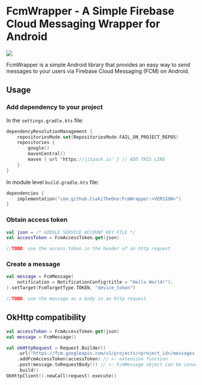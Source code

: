 # FcmWrapper - A Simple Firebase Cloud Messaging Wrapper for Android

[![](https://jitpack.io/v/CsakiTheOne/FcmWrapper.svg)](https://jitpack.io/#CsakiTheOne/FcmWrapper)

FcmWrapper is a simple Android library that provides an easy way to send messages to your users via Firebase Cloud Messaging (FCM) on Android.

## Usage

### Add dependency to your project

In the `settings.gradle.kts` file:

```kt
dependencyResolutionManagement {
    repositoriesMode.set(RepositoriesMode.FAIL_ON_PROJECT_REPOS)
    repositories {
        google()
        mavenCentral()
        maven { url 'https://jitpack.io' } // ADD THIS LINE
    }
}
```

In module level `build.gradle.kts` file:

```kt
dependencies {
    implementation("com.github.CsakiTheOne:FcmWrapper:<VERSION>")
}
```

### Obtain access token

```kt
val json = /* GOOGLE SERVICE ACCOUNT KEY FILE */
val accessToken = FcmAccessToken.get(json)

//TODO: use the access token in the header of an http request
```

### Create a message

```kt
val message = FcmMessage(
    notification = NotificationConfig(title = "Hello World!"),
).setTarget(FcmTargetType.TOKEN, "device_token")

//TODO: use the message as a body in an http request
```

## OkHttp compatibility

```kt
val accessToken = FcmAccessToken.get(json)
val message = FcmMessage()

val okHttpRequest = Request.Builder()
    .url("https://fcm.googleapis.com/v1/projects/<project_id>/messages:send")
    .addFcmAccessToken(accessToken) // <- extension function
    .post(message.toRequestBody()) // <- FcmMessage object can be converted to RequestBody
    .build()
OkHttpClient().newCall(request).execute()
```
